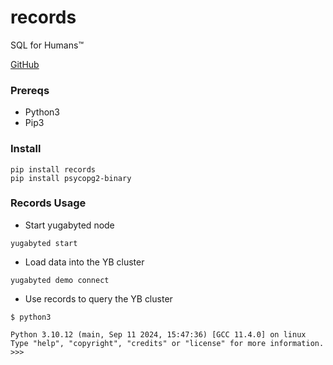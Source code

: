 # records

SQL for Humans™

[GitHub](https://github.com/kennethreitz/records)

### Prereqs

- Python3
- Pip3

### Install

```
pip install records
pip install psycopg2-binary
```

### Records Usage

- Start yugabyted node

```
yugabyted start
```

- Load data into the YB cluster

```
yugabyted demo connect
```

- Use records to query the YB cluster

```
$ python3

Python 3.10.12 (main, Sep 11 2024, 15:47:36) [GCC 11.4.0] on linux
Type "help", "copyright", "credits" or "license" for more information.
>>> 
```
